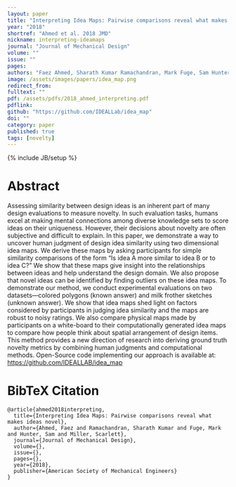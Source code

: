 ```yaml
---
layout: paper
title: "Interpreting Idea Maps: Pairwise comparisons reveal what makes ideas novel"
year: "2018"
shortref: "Ahmed et al. 2018 JMD"
nickname: interpreting-ideamaps
journal: "Journal of Mechanical Design"
volume: ""
issue: ""
pages: 
authors: "Faez Ahmed, Sharath Kumar Ramachandran, Mark Fuge, Sam Hunter, Scarlett Miller"
image: /assets/images/papers/idea_map.png
redirect_from: 
fulltext: ""
pdf: /assets/pdfs/2018_ahmed_interpreting.pdf
pdflink: 
github: "https://github.com/IDEALLab/idea_map"
doi: ""
category: paper
published: true
tags: [novelty]
---
```

{% include JB/setup %}

# Abstract 

Assessing similarity between design ideas is an inherent part of many design evaluations to measure novelty. In such evaluation tasks, humans excel at making mental connections among diverse knowledge sets to score ideas on their uniqueness. However, their decisions about novelty are often subjective and difficult to explain. In this paper, we demonstrate a way to uncover human judgment of design idea similarity using two dimensional idea maps. We derive these maps by asking participants for simple similarity comparisons of the form “Is idea A more similar to idea B or to idea C?” We show that these maps give insight into the relationships between ideas and help understand the design domain. We also propose that novel ideas can be identified by finding outliers on these idea maps. To demonstrate our method, we conduct experimental evaluations on two datasets—colored polygons (known answer) and milk frother sketches (unknown answer). We show that idea maps shed light on factors considered by participants in judging idea similarity and the maps are robust to noisy ratings. We also compare physical maps made by participants on a white-board to their computationally generated idea maps to compare how people think about spatial arrangement of design items. This method provides a new direction of research into deriving ground truth novelty metrics by combining human judgments and computational methods. Open-Source code implementing our approach is available at: https://github.com/IDEALLAB/idea_map


# BibTeX Citation

```
@article{ahmed2018interpreting,
  title={Interpreting Idea Maps: Pairwise comparisons reveal what makes ideas novel},
  author={Ahmed, Faez and Ramachandran, Sharath Kumar and Fuge, Mark and Hunter, Sam and Miller, Scarlett},
  journal={Journal of Mechanical Design},
  volume={},
  issue={},
  pages={},
  year={2018},
  publisher={American Society of Mechanical Engineers}
}
```
